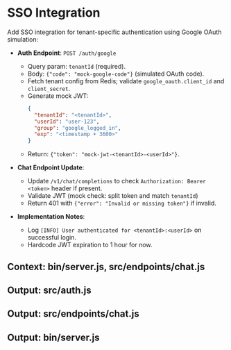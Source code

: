# SSO Integration

Add SSO integration for tenant-specific authentication using Google OAuth simulation:

- **Auth Endpoint**: `POST /auth/google`
  - Query param: `tenantId` (required).
  - Body: `{"code": "mock-google-code"}` (simulated OAuth code).
  - Fetch tenant config from Redis; validate `google_oauth.client_id` and `client_secret`.
  - Generate mock JWT:
    ```json
    {
      "tenantId": "<tenantId>",
      "userId": "user-123",
      "group": "google_logged_in",
      "exp": "<timestamp + 3600>"
    }
    ```
  - Return: `{"token": "mock-jwt-<tenantId>-<userId>"}`.
- **Chat Endpoint Update**:
  - Update `/v1/chat/completions` to check `Authorization: Bearer <token>` header if present.
  - Validate JWT (mock check: split token and match `tenantId`) 
  - Return 401 with `{"error": "Invalid or missing token"}` if invalid.

- **Implementation Notes**:
  - Log `[INFO] User authenticated for <tenantId>:<userId>` on successful login.
  - Hardcode JWT expiration to 1 hour for now.

## Context: bin/server.js, src/endpoints/chat.js
## Output: src/auth.js
## Output: src/endpoints/chat.js
## Output: bin/server.js
